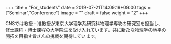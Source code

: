+++
title =  "For_students"
date = 2019-07-21T14:09:19+09:00
tags = ["Seminar","Conference"]
image = ""
draft = false
weight = "2"
+++

CNSでは教授・准教授が東京大学理学系研究科物理学専攻の研究室を担当し、修士課程・博士課程の大学院生を受け入れています。共に新たな物理学の地平の開拓を目指す皆さんの挑戦を期待しています。
